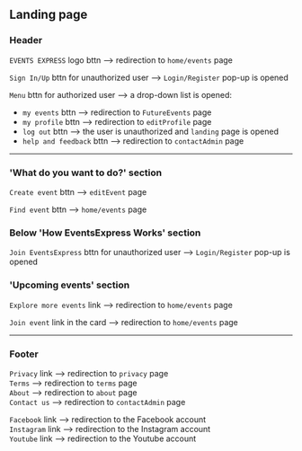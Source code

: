 ## Landing page

### Header
`EVENTS EXPRESS` logo bttn --> redirection to `home/events` page

`Sign In/Up` bttn for unauthorized user --> `Login/Register` pop-up is opened

`Menu` bttn for authorized user  -->  a drop-down list is opened:
- `my events` bttn --> redirection to `FutureEvents` page
- `my profile` bttn --> redirection to `editProfile` page
- `log out` bttn --> the user is unauthorized and `landing` page is opened
- `help and feedback` bttn -->  redirection to `contactAdmin`  page

---

### 'What do you want to do?' section
`Create event` bttn -->  `editEvent` page

`Find event` bttn --> `home/events` page

### Below 'How EventsExpress Works' section
`Join EventsExpress` bttn for unauthorized user --> `Login/Register` pop-up is opened

### 'Upcoming events' section
`Explore more events` link --> redirection to `home/events` page

`Join event` link in the card --> redirection to `home/events` page

---

### Footer
`Privacy` link --> redirection to `privacy` page </br>
`Terms` --> redirection to `terms` page </br>
`About` --> redirection to `about` page </br>
`Contact us` --> redirection to `contactAdmin` page

`Facebook` link  --> redirection to the Facebook account </br>
`Instagram` link  --> redirection to the Instagram account </br>
`Youtube` link  --> redirection to the Youtube account